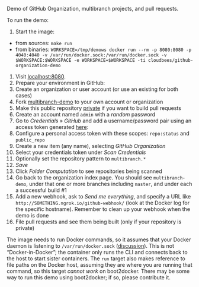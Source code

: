 Demo of GitHub Organization, multibranch projects, and pull requests.

To run the demo:

1. Start the image:
  * from sources: `make run`
  * from binaries: `WORKSPACE=/tmp/demows docker run --rm -p 8080:8080 -p 4040:4040 -v /var/run/docker.sock:/var/run/docker.sock -v $WORKSPACE:$WORKSPACE -e WORKSPACE=$WORKSPACE -ti cloudbees/github-organization-demo`
1. Visit [localhost:8080](http://localhost:8080/).
1. Prepare your environment in GitHub:
  1. Create an organization or user account (or use an existing for both cases)
  1. Fork [multibranch-demo](https://github.com/cloudbeers/multibranch-demo) to your own account or organization
  1. Make this public repository [private](https://help.github.com/articles/making-a-public-repository-private) if you want to build pull requests
1. Create an account named `admin` with a *random* password
1. Go to _Credentials » GitHub_ and add a username/password pair using an access token generated [here](https://github.com/settings/tokens):
  1. Configure a personal access token with these scopes: `repo:status` and `public_repo` 
1. Create a new item (any name), selecting _GitHub Organization_
1. Select your credentials token under _Scan Credentials_
1. Optionally set the repository pattern to `multibranch.*`
1. _Save_
1. Click _Folder Computation_ to see repositories being scanned
1. Go back to the organization index page. You should see `multibranch-demo`, under that one or more branches including `master`, and under each a successful build #1
1. Add a new webhook, ask to _Send me *everything*_, and specify a URL like `http://SOMETHING.ngrok.io/github-webhook/` (look at the Docker log for the specific hostname). Remember to clean up your webhook when the demo is done
1. File pull requests and see them being built (only if your repository is private)

The image needs to run Docker commands, so it assumes that your Docker daemon is listening to `/var/run/docker.sock` ([discussion](https://github.com/docker/docker/issues/1143)).
This is not “Docker-in-Docker”; the container only runs the CLI and connects back to the host to start sister containers.
The `run` target also makes reference to file paths on the Docker host, assuming they are where you are running that command, so this target *cannot work* on boot2docker.
There may be some way to run this demo using boot2docker; if so, please contribute it.
